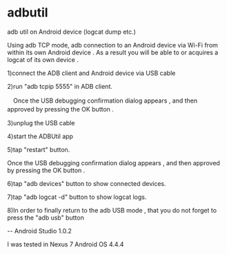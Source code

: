 adbutil
=======

adb util on Android device (logcat dump etc.)

Using adb TCP mode, adb connection to an Android device via Wi-Fi from within its own Android device . As a result you will be able to or acquires a logcat of its own device .

1)connect the ADB client and Android device via USB cable 

2)run "adb tcpip 5555" in ADB client. 

　Once the USB debugging confirmation dialog appears , and then approved by pressing the OK button .
　

3)unplug the USB cable

4)start the ADBUtil app

5)tap "restart" button.

 Once the USB debugging confirmation dialog appears , and then approved by pressing the OK button .
 

6)tap "adb devices" button to show connected devices.

7)tap "adb logcat -d" button to show logcat logs.

8)In order to finally return to the adb USB mode , that you do not forget to press the "adb usb" button


--
Android Studio 1.0.2

I was tested in Nexus 7 Android OS 4.4.4
